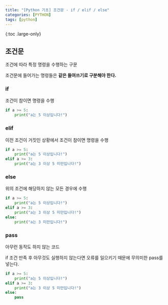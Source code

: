 ```yaml
---
title: "[Python 기초] 조건문 - if / elif / else"
categories: [PYTHON]
tags: [python]
---
```


{:toc .large-only}

## 조건문

조건에 따라 특정 명령을 수행하는 구문

조건문에 들어가는 명령들은 **같은 들여쓰기로 구분해야 한다.**

### if

조건이 참이면 명령을 수행

```python
if a >= 5:
    print("a는 5 이상입니다!")
```

### elif

이전 조건이 거짓인 상황에서 조건이 참이면 명령을 수행

```python
if a >= 5:
    print("a는 5 이상입니다!")
elif a >= 3:
    print("a는 3 이상 5 미만입니다!")
```

### else

위의 조건에 해당하지 않는 모든 경우에 수행

```python
if a >= 5:
    print("a는 5 이상입니다!")
elif a >= 3:
    print("a는 3 이상 5 미만입니다!")
else:
    print("a는 3 미만입니다!")
```

### pass

아무런 동작도 하지 않는 코드

if 조건 만족 후 아무것도 실행하지 않는다면 오류를 일으키기 때문에 무의미한 pass를 넣는다.

```python
if a >= 5:
    print("a는 5 이상입니다!")
elif a >= 3:
    print("a는 3 이상 5 미만입니다!")
else:
    pass
```

